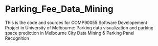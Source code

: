 # Parking_Fee_Data_Mining
This is the code and sources for COMP90055 Software Developement Project in University of Melbourne: 
  Parking data visualization and parking space prediction in Melbourne City Data Mining & Parking Panel Recognition

